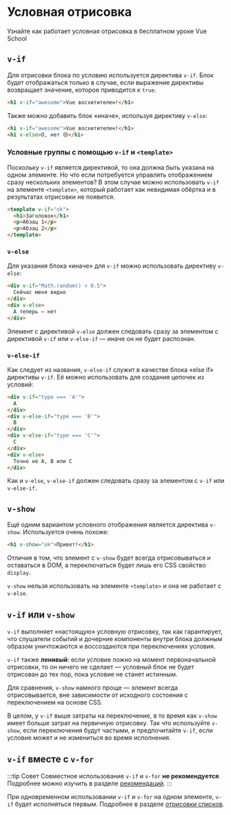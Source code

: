 # Условная отрисовка

<VideoLesson href="https://vueschool.io/lessons/conditional-rendering-in-vue-3?friend=vuejs" title="Узнайте как работает условная отрисовка на Vue School">Узнайте как работает условная отрисовка в бесплатном уроке Vue School</VideoLesson>

## `v-if`

Для отрисовки блока по условию используется директива `v-if`. Блок будет отображаться только в случае, если выражение директивы возвращает значение, которое приводится к `true`.

```html
<h1 v-if="awesome">Vue восхитителен!</h1>
```

Также можно добавить блок «иначе», используя директиву `v-else`:

```html
<h1 v-if="awesome">Vue восхитителен!</h1>
<h1 v-else>О, нет 😢</h1>
```

### Условные группы с помощью `v-if` и `<template>`

Поскольку `v-if` является директивой, то она должна быть указана на одном элементе. Но что если потребуется управлять отображением сразу нескольких элементов? В этом случае можно использовать `v-if` на элементе `<template>`, который работает как невидимая обёртка и в результатах отрисовки не появится.

```html
<template v-if="ok">
  <h1>Заголовок</h1>
  <p>Абзац 1</p>
  <p>Абзац 2</p>
</template>
```

### `v-else`

Для указания блока «иначе» для `v-if` можно использовать директиву `v-else`:

```html
<div v-if="Math.random() > 0.5">
  Сейчас меня видно
</div>
<div v-else>
  А теперь — нет
</div>
```

Элемент с директивой `v-else` должен следовать сразу за элементом с директивой `v-if` или `v-else-if` — иначе он не будет распознан.

### `v-else-if`

Как следует из названия, `v-else-if` служит в качестве блока «else if» директивы `v-if`. Её можно использовать для создания цепочек из условий:

```html
<div v-if="type === 'A'">
  A
</div>
<div v-else-if="type === 'B'">
  B
</div>
<div v-else-if="type === 'C'">
  C
</div>
<div v-else>
  Точно не A, B или C
</div>
```

Как и `v-else`, `v-else-if` должен следовать сразу за элементом с `v-if` или `v-else-if`.

## `v-show`

Ещё одним вариантом условного отображения является директива `v-show`. Используется очень похоже:

```html
<h1 v-show="ok">Привет!</h1>
```

Отличия в том, что элемент с `v-show` будет всегда отрисовываться и оставаться в DOM, а переключаться будет лишь его CSS свойство `display`.

`v-show` нельзя использовать на элементе `<template>` и она не работает с `v-else`.

## `v-if` или `v-show`

`v-if` выполняет «настоящую» условную отрисовку, так как гарантирует, что слушатели событий и дочерние компоненты внутри блока должным образом уничтожаются и воссоздаются при переключениях условия.

`v-if` также **ленивый**: если условие ложно на момент первоначальной отрисовки, то он ничего не сделает — условный блок не будет отрисован до тех пор, пока условие не станет истинным.

Для сравнения, `v-show` намного проще — элемент всегда отрисовывается, вне зависимости от исходного состояния с переключением на основе CSS.

В целом, у `v-if` выше затраты на переключение, в то время как `v-show` имеет больше затрат на первичную отрисовку. Так что используйте `v-show`, если переключения будут частыми, и предпочитайте `v-if`, если условие может и не измениться во время исполнения.

## `v-if` вместе с `v-for`

:::tip Совет
Совместное использование `v-if` и `v-for` **не рекомендуется**. Подробнее можно изучить в разделе [рекомендаций](../style-guide/#избегаите-использования-v-if-с-v-for-важно).
:::

При одновременном использовании `v-if` и `v-for` на одном элементе, `v-if` будет исполняться первым. Подробнее в разделе [отрисовки списков](list.md#v-for-и-v-if).
